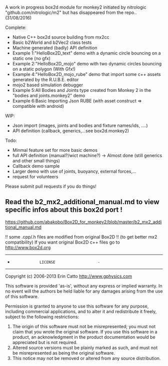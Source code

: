 
A work in progress box2d module for monkey2 initiated by nitrologic "github.com/nitrologic/m2" but has disappeared from the repo.. (31/08/2016)

Complete:

* Native C++ box2d source building from mx2cc
* Basic b2World and b2Vec2 class tests
* Machine generated (badly) API definition 
* Example 1:"HelloBox2D_text" demo with a dynamic circle bouncing on a static one (no gfx)
* Example 2:"HelloBox2D_mojo" demo with two dynamic circles bouncing on a static polygon (With Gfx!)
* Example 4:"HelloBox2D_mojo_rube" demo that import some c++ assets generated by the R.U.B.E. editor
* mojo2 based simulation debugger 
* Example 5:All Bodies and Joints type created from Monkey 2 in the "bodies and joints.monkey2" demo
* Example 6:Basic Importing Json RUBE (with asset construct => compatible with android)

WIP:

* Json import (images, joints and bodies and fixture names/ids, ....)
* API definition (callback, generics,...see box2d.monkey2)

Todo:

* Minmal feature set for more basic demos 
* full API definition (manual?/wict machine?) -> Almost done (still generics and other small things)
* Callback demo sample
* Larger demo with use of joints, buoyancy, external forces,...
* request for volunteers

Please submit pull requests if you do things!

Read the b2_mx2_additional_manual.md to view specific infos about this box2d port !
-----------------------------------------------------------------------------------
https://github.com/abakobo/Box2D_for_monkey2/blob/master/b2_mx2_additional_manual.md




!! some .cpp/.h files are modified from original Box2D !! (to get better mx2 compatibility)
If you want original Box2D c++ files go to http://www.box2d.org



---------------------------------------------
-                 LICENSE                   -
---------------------------------------------

Copyright (c) 2006-2013 Erin Catto http://www.gphysics.com

This software is provided 'as-is', without any express or implied
warranty.  In no event will the authors be held liable for any damages
arising from the use of this software.

Permission is granted to anyone to use this software for any purpose,
including commercial applications, and to alter it and redistribute it
freely, subject to the following restrictions:

1. The origin of this software must not be misrepresented; you must not
claim that you wrote the original software. If you use this software
in a product, an acknowledgment in the product documentation would be
appreciated but is not required.
2. Altered source versions must be plainly marked as such, and must not be
misrepresented as being the original software.
3. This notice may not be removed or altered from any source distribution.
